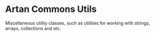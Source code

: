 # Artan Commons Utils
Miscellaneous utility classes, such as utilities for working with strings, arrays, collections and etc.
